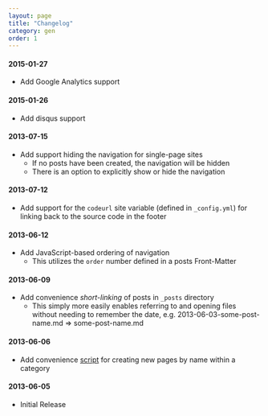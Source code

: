 ```yaml
---
layout: page
title: "Changelog"
category: gen
order: 1
---
```


#### 2015-01-27

- Add Google Analytics support

#### 2015-01-26

- Add disqus support

#### 2013-07-15

- Add support hiding the navigation for single-page sites
    - If no posts have been created, the navigation will be hidden
    - There is an option to explicitly show or hide the navigation

#### 2013-07-12

- Add support for the `codeurl` site variable (defined in `_config.yml`) for linking back to the source code in the footer

#### 2013-06-12

- Add JavaScript-based ordering of navigation
    - This utilizes the `order` number defined in a posts Front-Matter

#### 2013-06-09

- Add convenience _short-linking_ of posts in `_posts` directory
    - This simply more easily enables referring to and opening files without needing to remember the date, e.g. 2013-06-03-some-post-name.md => some-post-name.md

#### 2013-06-06

- Add convenience [script](http://bruth.github.io/jekyll-docs-template/doc/usage.html) for creating new pages by name within a category

#### 2013-06-05

- Initial Release
